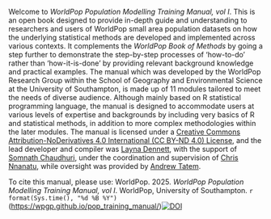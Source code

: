 
Welcome to *WorldPop Population Modelling Training Manual, vol I*. This is an open book designed to provide in-depth guide and understanding to researchers and users of WorldPop small area population datasets on how the underlying statistical methods are developed and implemented across various contexts. It complements the *WorldPop Book of Methods* by going a step further to demonstrate the step-by-step processes of ‘how-to-do’ rather than ‘how-it-is-done’ by providing relevant background knowledge and practical examples.
The manual which was developed by the WorldPop Research Group within the School of Geography and Environmental Science at the University of Southampton, is made up of 11 modules tailored to meet the needs of diverse audience. Although mainly based on R statistical programming language, the manual is designed to accommodate users at various levels of expertise and backgrounds by including very basics of R and statistical methods, in addition to more complex methodologies within the later modules.
The manual is licensed under a [Creative Commons Attribution-NoDerivatives 4.0 International (CC BY-ND 4.0) License](https://creativecommons.org/licenses/by-nd/4.0/), and the lead developer and compiler was [Layna Dennett](https://www.southampton.ac.uk/people/5xq75k/miss-layna-dennett), with the support of [Somnath Chaudhuri](https://www.worldpop.org/team/dr-somnath-chaudhuri/), under the coordination and supervision of [Chris Nnanatu](https://www.worldpop.org/team/chris_nnanatu/), while oversight was provided by [Andrew Tatem](https://www.worldpop.org/team/andy_tatem/).
 
To cite this manual, please use:
WorldPop. 2025. *WorldPop Population Modelling Training Manual, vol I*. WorldPop, University of Southampton. `r format(Sys.time(), "%d %B %Y")` (https://wpgp.github.io/pop_training_manual/)[![DOI](https://zenodo.org/badge/1017646085.svg)](https://doi.org/10.5281/zenodo.15862118)
